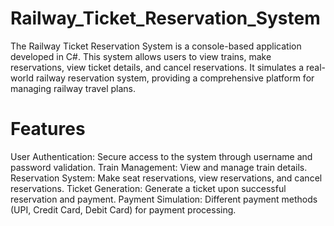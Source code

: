 # Railway_Ticket_Reservation_System
The Railway Ticket Reservation System is a console-based application developed in C#. This system allows users to view trains, make reservations, view ticket details, and cancel reservations. It simulates a real-world railway reservation system, providing a comprehensive platform for managing railway travel plans.
# Features
User Authentication: Secure access to the system through username and password validation.
Train Management: View and manage train details.
Reservation System: Make seat reservations, view reservations, and cancel reservations.
Ticket Generation: Generate a ticket upon successful reservation and payment.
Payment Simulation: Different payment methods (UPI, Credit Card, Debit Card) for payment processing.
